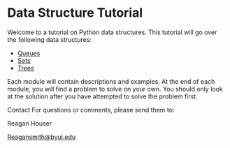 # Data Structure Tutorial
Welcome to a tutorial on Python data structures. This tutorial will go over the following data structures:

- [Queues](https://github.com/reaganhsmith/CSE212/blob/main/02-Queues.md)
- [Sets](https://github.com/reaganhsmith/CSE212/blob/main/03-Sets.md)
- [Trees](https://github.com/reaganhsmith/CSE212/blob/main/04-Trees.md)


Each module will contain descriptions and examples. At the end of each module, you will find a problem to solve on your own. You should only look at the solution after you have attempted to solve the problem first.

Contact
For questions or comments, please send them to:

Reagan Houser

Reagansmith@byui.edu